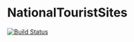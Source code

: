 # NationalTouristSites
[![Build Status](https://travis-ci.org/Mountain-Boyscouts/NationalTouristSites.svg?branch=master)](https://travis-ci.org/Mountain-Boyscouts/NationalTouristSites)
